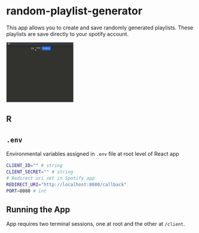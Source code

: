 # random-playlist-generator

This app allows you to create and save randomly generated playlists. These playlists are save directly to your spotify account.

<img src="./app-demo.gif" width="180" height="160" />

## R

## `.env`
Environmental variables assigned in `.env` file at root level of React app
``` bash
CLIENT_ID="" # string
CLIENT_SECRET="" # string
# Redirect uri set in Spotify app
REDIRECT_URI="http://localhost:8080/callback"
PORT=8080 # int
```
## Running the App
App requires two terminal sessions, one at root and the other at `/client`.
